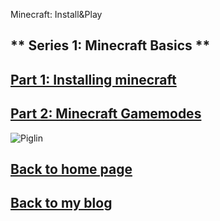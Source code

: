 Minecraft: Install&Play
## ** Series 1: Minecraft Basics **
## [Part 1: Installing minecraft](https://henrypersonalweb.github.io/blog/minecraft/installing-minecraft/)
## [Part 2: Minecraft Gamemodes](https://henrypersonalweb.github.io/blog/minecraft/gamemodes/)

![Piglin](https://henrypersonalweb.github.io/pictures/piglin.gif)
## [Back to home page](https://henrypersonalweb.github.io/home/)
## [Back to my blog](https://henrypersonalweb.github.io/blog/)